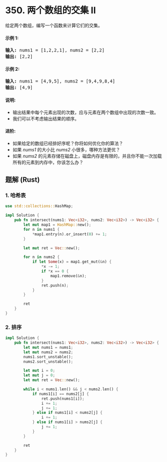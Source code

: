 # 350. 两个数组的交集 II
给定两个数组，编写一个函数来计算它们的交集。

#### 示例 1:
<pre>
<strong>输入:</strong> nums1 = [1,2,2,1], nums2 = [2,2]
<strong>输出:</strong> [2,2]
</pre>

#### 示例 2:
<pre>
<strong>输入:</strong> nums1 = [4,9,5], nums2 = [9,4,9,8,4]
<strong>输出:</strong> [4,9]
</pre>

#### 说明:
* 输出结果中每个元素出现的次数，应与元素在两个数组中出现的次数一致。
* 我们可以不考虑输出结果的顺序。

#### 进阶:
* 如果给定的数组已经排好序呢？你将如何优化你的算法？
* 如果 *nums1* 的大小比 *nums2* 小很多，哪种方法更优？
* 如果 *nums2* 的元素存储在磁盘上，磁盘内存是有限的，并且你不能一次加载所有的元素到内存中，你该怎么办？

## 题解 (Rust)

### 1. 哈希表
```Rust
use std::collections::HashMap;

impl Solution {
    pub fn intersect(nums1: Vec<i32>, nums2: Vec<i32>) -> Vec<i32> {
        let mut map1 = HashMap::new();
        for n in nums1 {
            *map1.entry(n).or_insert(0) += 1;
        }

        let mut ret = Vec::new();

        for n in nums2 {
            if let Some(x) = map1.get_mut(&n) {
                *x -= 1;
                if *x == 0 {
                    map1.remove(&n);
                } 
                ret.push(n);
            }
        }

        ret
    }
}
```

### 2. 排序
```Rust
impl Solution {
    pub fn intersect(nums1: Vec<i32>, nums2: Vec<i32>) -> Vec<i32> {
        let mut nums1 = nums1;
        let mut nums2 = nums2;
        nums1.sort_unstable();
        nums2.sort_unstable();

        let mut i = 0;
        let mut j = 0;
        let mut ret = Vec::new();

        while i < nums1.len() && j < nums2.len() {
            if nums1[i] == nums2[j] {
                ret.push(nums1[i]);
                i += 1;
                j += 1;
            } else if nums1[i] < nums2[j] {
                i += 1;
            } else if nums1[i] > nums2[j] {
                j += 1;
            }
        }

        ret
    }
}
```
